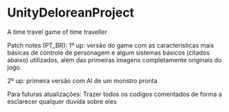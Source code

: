 # UnityDeloreanProject
A time travel game of time traveller

Patch notes (PT_BR):
  1º up:  versão do game com as caracteristicas mais básicas de controle de personagem e algum sistemas básicos (citados abaixo) utilizados, além das primeiras imagens completamente originais do jogo.
    
   2º up: primeira versão com AI de um monstro pronta
  
Para futuras atualizações: 
  Trazer todos os codigos comentados de forma a esclarecer qualquer duvida sobre eles
  
